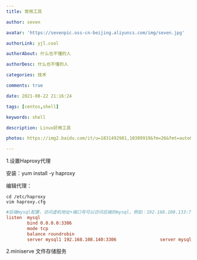 ```yaml
---
title: 常用工具

author: seven

avatar: 'https://sevenpic.oss-cn-beijing.aliyuncs.com/img/seven.jpg'

authorLink: yjl.cool

authorAbout: 什么也不懂的人

authorDesc: 什么也不懂的人

categories: 技术

comments: true

date: 2021-08-22 21:16:24

tags: [centos,shell]

keywords: shell

description: Linux好用工具

photos: https://img2.baidu.com/it/u=1831492981,10389919&fm=26&fmt=auto&gp=0.jpg

---
```



1.设置Haproxy代理

安装：yum install -y haproxy

编辑代理：

```shell
cd /etc/haproxy
vim haproxy.cfg
```

```cfg
#后端mysql配置，访问虚机地址+端口号可以访问后端的mysql，例如：192.168.108.133:7306可以访问140/133的mysql数据库
listen  mysql
        bind 0.0.0.0:3306
        mode tcp
        balance roundrobin
        server mysql1 192.168.108.140:3306　　　　 			server mysql2 192.168.108.133:3306
```

2.miniserve 文件存储服务